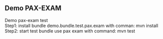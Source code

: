 Demo PAX-EXAM
-----------------------------------
Demo pax-exam test  
Step1: install bundle demo.bundle.test.pax.exam with comman: mvn install  
Step2: start test bundle use pax exam with command: mvn test
